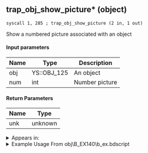 ## trap_obj_show_picture* (object)

`syscall 1, 285 ; trap_obj_show_picture (2 in, 1 out)`

Show a numbered picture associated with an object

#### Input parameters
| Name | Type | Description
|------|------|------------
| obj   | YS::OBJ_125   | An object
| num   | int   | Number picture


#### Return Parameters
| Name | Type
|------|-----
| unk   | unknown   


<details>
	<summary>Appears in:</summary>
| filename | Entity (obj)
|----------|-------------
| obj\B_EX140\b_ex.bdscript       | ((B) Xigbar)          
| obj\B_EX140_LV99\b_ex.bdscript       | ((B99) Xigbar (Limit Cut))          
| obj\N_EX760_BTL\n_ex.bdscript       | ((B) Pete (BTL))          
| obj\P_EX330\p_ex.bdscript       | ((P) Peter Pan)          

</details>

<details>
	<summary>Example Usage From obj\B_EX140\b_ex.bdscript</summary>
```
L16883:
 pushFromFSp 100
 jz L18181
 pushFromFSp 0
 pushImm 1447
 pushImm -1
 pushImm 0
 syscall 2, 10 ; trap_attack_new (4 in, 1 out)
 popToSp 96
 pushFromFSp 96
 gosub 28, L608
 memcpyToSp 16, 112
 pushFromPSp 112
 pushImm 0
 pushImm 0
 syscall 2, 17 ; trap_attack_strike (4 in, 0 out)
 pushFromFSp 96
 syscall 2, 13 ; trap_attack_free (1 in, 0 out)
 pushFromFSp 0
 pushImm 5
 syscall 1, 70 ; trap_obj_set_flag (2 in, 0 out)
 pushFromFSp 0
 pushImm 8
 syscall 1, 70 ; trap_obj_set_flag (2 in, 0 out)
 gosub 28, L608
 memcpyToSp 16, 112
 pushFromPSp 112
 pushImm 8
 syscall 1, 70 ; trap_obj_set_flag (2 in, 0 out)
 gosub 28, L608
 memcpyToSp 16, 112
 pushFromPSp 112
 pushImm 9
 syscall 1, 211 ; trap_obj_pattern_enable (2 in, 0 out)
 pushFromFSp 0
 pushImm 9
 syscall 1, 211 ; trap_obj_pattern_enable (2 in, 0 out)
 pushFromFSp 0
 pushImm 1
 syscall 1, 211 ; trap_obj_pattern_enable (2 in, 0 out)
 halt 
 pushImm 0
 syscall 1, 42 ; func_obj_control_off (1 in, 0 out)
 pushImm 1
 syscall 1, 42 ; func_obj_control_off (1 in, 0 out)
 pushImm 1
 popToWp W784
 pushFromFSp 0
 gosub 28, L13248
 pushFromPSp 16
 pushImmf 1
 gosub 28, L2297
 gosub 28, L608
 memcpyToSp 16, 112
 pushFromPSp 112
 pushFromPSp 16
 gosub 36, L8039
 gosub 28, L608
 memcpyToSp 16, 112
 pushFromPSp 112
 pushFromPSp 16
 pushImmf 0.95
 syscall 1, 58 ; trap_obj_fly (3 in, 0 out)
 pushImmf 10
 gosub 28, L4550
 pushFromFSp 0
 pushImm 50
 gosub 28, L608
 memcpyToSp 16, 112
 pushFromPSp 112
 pushImm 1
 pushImm 0
 syscall 1, 149 ; trap_obj_effect_start_bind_other (5 in, 1 out)
 drop 
 gosub 28, L608
 memcpyToSp 16, 112
 pushFromPSp 112
 fetchValue 4
 pushImmf 10
 syscall 1, 19 ; trap_sysobj_fadeout (2 in, 0 out)
 pushFromFSp 0
 gosub 28, L18182
 drop 
 pushFromFSp 0
 pushImm 4
 syscall 1, 285 ; trap_obj_show_picture (2 in, 1 out)
 popToSpVal 160
 pushFromFSp 8
 eqz 
 jz L17121
 pushFromFSp 0
 gosub 28, L14186
 pushImmf 0.5
 subf 
 infzf 
 jz L17109
 pushFromFSp 0
 pushImm 40
 pushImm 1
 syscall 1, 262 ; trap_obj_voice (3 in, 0 out)
 jmp L17119
```
</details>

